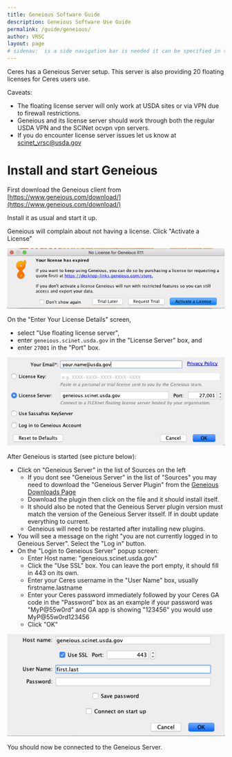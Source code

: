 ```yaml
---
title: Geneious Software Guide
description: Geneious Software Use Guide
permalink: /guide/geneious/
author: VRSC
layout: page
# sidenav:  is a side navigation bar is needed it can be specified in the _data/navigation.yml file
---
```



Ceres has a Geneious Server setup. This server is also providing 20 floating licenses for Ceres users use.


Caveats:
* The floating license server will only work at USDA sites or via VPN due to firewall restrictions.
* Geneious and its license server should work through both the regular USDA VPN and the SCINet ocvpn vpn servers. 
* If you do encounter license server issues let us know at [scinet_vrsc@usda.gov](mailto:scinet_vrsc@usda.gov)


# Install and start Geneious

First download the Geneious client from [https://www.geneious.com/download/](https://www.geneious.com/download/)

Install it as usual and start it up.

Geneious will complain about not having a license. Click "Activate a License"

![screenshot of Geneious software No License for Geneious R11 popup](/assets/img/geneious/geneious_license_expired.png)

On the "Enter Your License Details" screen,
  - select "Use floating license server",
  - enter `geneious.scinet.usda.gov` in the "License Server" box, and
  - enter `27001` in the "Port" box.

![screenshot of Geneious software Enter Your License Details screen](/assets/img/geneious/geneious_floating_license_server.png)

After Geneious is started (see picture below):
* Click on "Geneious Server" in the list of Sources on the left
   -  If you dont see "Geneious Server" in the list of "Sources" you may need to download the "Geneious Server Plugin" from the  [Geneious Downloads Page](https://geneious.scinet.usda.gov/GeneiousServer/)
   -  Download the plugin then click on the file and it should install itself.
   -  It should also be noted that the Geneious Server plugin version must match the version of the Geneious Server itsself.  If in doubt update everything to current.
   -  Geneious will need to be restarted after installing new plugins.
* You will see a message on the right "you are not currently logged in to Geneious Server". Select the "Log in" button.
* On the "Login to Geneious Server" popup screen:
   - Enter  Host name: "geneious.scinet.usda.gov"
   - Click the "Use SSL" box.  You can leave the port empty, it should fill in 443 on its own.
   - Enter your Ceres username in the "User Name" box, usually firstname.lastname
   - Enter your Ceres password immediately followed by your Ceres GA code in the "Password" box  as an example if your password was "MyP@55w0rd" and GA app is showing "123456" you would use MyP@55w0rd123456
   - Click  "OK"

![screenshot of Geneious software login screen](/assets/img/geneious/geneious_login.png)

You should now be connected to the Geneious Server.
